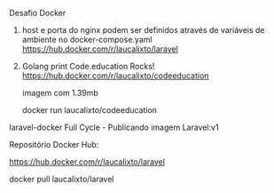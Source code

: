 Desafio Docker 
1) host e porta do nginx podem ser definidos através de variáveis de ambiente no docker-compose.yaml
https://hub.docker.com/r/laucalixto/laravel

2) Golang print Code.education Rocks!
https://hub.docker.com/r/laucalixto/codeeducation

    imagem com 1.39mb

    docker run laucalixto/codeeducation 

laravel-docker
Full Cycle - Publicando imagem Laravel:v1

Repositório Docker Hub:

https://hub.docker.com/r/laucalixto/laravel

docker pull laucalixto/laravel
